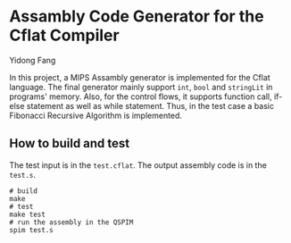 # Assambly Code Generator for the Cflat Compiler

Yidong Fang

In this project, a MIPS Assambly generator is implemented for the Cflat language.
The final generator mainly support `int`, `bool` and `stringLit` in programs'
memory. Also, for the control flows, it supports function call, if-else statement
as well as while statement. Thus, in the test case a basic Fibonacci Recursive
Algorithm is implemented.

## How to build and test

The test input is in the `test.cflat`. The output assembly code is in the `test.s`.

```shell
# build
make
# test
make test
# run the assembly in the QSPIM
spim test.s
```